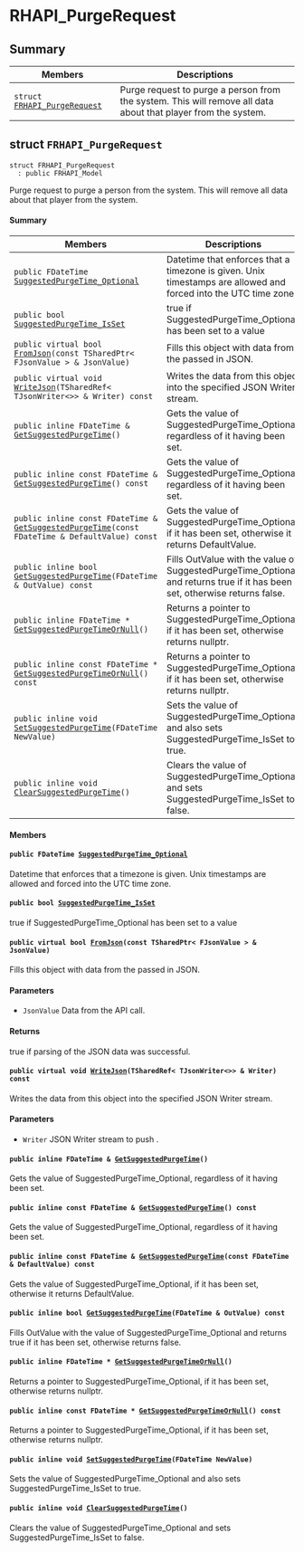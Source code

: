 # RHAPI_PurgeRequest <a id="group__RHAPI__PurgeRequest"></a>

## Summary

 Members                        | Descriptions                                
--------------------------------|---------------------------------------------
`struct `[`FRHAPI_PurgeRequest`](#structFRHAPI__PurgeRequest) | Purge request to purge a person from the system. This will remove all data about that player from the system.

## struct `FRHAPI_PurgeRequest` <a id="structFRHAPI__PurgeRequest"></a>

```
struct FRHAPI_PurgeRequest
  : public FRHAPI_Model
```

Purge request to purge a person from the system. This will remove all data about that player from the system.

#### Summary

 Members                        | Descriptions                                
--------------------------------|---------------------------------------------
`public FDateTime `[`SuggestedPurgeTime_Optional`](#structFRHAPI__PurgeRequest_1a4bf9b1063d210902a3f01fcc374debef) | Datetime that enforces that a timezone is given. Unix timestamps are allowed and forced into the UTC time zone.
`public bool `[`SuggestedPurgeTime_IsSet`](#structFRHAPI__PurgeRequest_1aeebdf2921a2e20d78da7649f9942d975) | true if SuggestedPurgeTime_Optional has been set to a value
`public virtual bool `[`FromJson`](#structFRHAPI__PurgeRequest_1ae2926f8ed4d7ada3270a24fa22581b04)`(const TSharedPtr< FJsonValue > & JsonValue)` | Fills this object with data from the passed in JSON.
`public virtual void `[`WriteJson`](#structFRHAPI__PurgeRequest_1a9f8aea049ea3ea3f3804fed6fc4af285)`(TSharedRef< TJsonWriter<>> & Writer) const` | Writes the data from this object into the specified JSON Writer stream.
`public inline FDateTime & `[`GetSuggestedPurgeTime`](#structFRHAPI__PurgeRequest_1a90f105ad324cb69521d1fb64afccdb9d)`()` | Gets the value of SuggestedPurgeTime_Optional, regardless of it having been set.
`public inline const FDateTime & `[`GetSuggestedPurgeTime`](#structFRHAPI__PurgeRequest_1aa373f9ebde40d495c28fd2d85fec7e08)`() const` | Gets the value of SuggestedPurgeTime_Optional, regardless of it having been set.
`public inline const FDateTime & `[`GetSuggestedPurgeTime`](#structFRHAPI__PurgeRequest_1aa77827115c501ea8218a1feb85aa1168)`(const FDateTime & DefaultValue) const` | Gets the value of SuggestedPurgeTime_Optional, if it has been set, otherwise it returns DefaultValue.
`public inline bool `[`GetSuggestedPurgeTime`](#structFRHAPI__PurgeRequest_1a809a8c516d3eddc8691bd59e3bdae36a)`(FDateTime & OutValue) const` | Fills OutValue with the value of SuggestedPurgeTime_Optional and returns true if it has been set, otherwise returns false.
`public inline FDateTime * `[`GetSuggestedPurgeTimeOrNull`](#structFRHAPI__PurgeRequest_1ada5179545649871f9f6f1f67241de802)`()` | Returns a pointer to SuggestedPurgeTime_Optional, if it has been set, otherwise returns nullptr.
`public inline const FDateTime * `[`GetSuggestedPurgeTimeOrNull`](#structFRHAPI__PurgeRequest_1a8c060bac1f0fb9d171a069be84fd27a6)`() const` | Returns a pointer to SuggestedPurgeTime_Optional, if it has been set, otherwise returns nullptr.
`public inline void `[`SetSuggestedPurgeTime`](#structFRHAPI__PurgeRequest_1a984eb6ce9ebd05540f22ef48a4481a66)`(FDateTime NewValue)` | Sets the value of SuggestedPurgeTime_Optional and also sets SuggestedPurgeTime_IsSet to true.
`public inline void `[`ClearSuggestedPurgeTime`](#structFRHAPI__PurgeRequest_1a90e1c3b323ef9c0d6582d92a4ba4b990)`()` | Clears the value of SuggestedPurgeTime_Optional and sets SuggestedPurgeTime_IsSet to false.

#### Members

#### `public FDateTime `[`SuggestedPurgeTime_Optional`](#structFRHAPI__PurgeRequest_1a4bf9b1063d210902a3f01fcc374debef) <a id="structFRHAPI__PurgeRequest_1a4bf9b1063d210902a3f01fcc374debef"></a>

Datetime that enforces that a timezone is given. Unix timestamps are allowed and forced into the UTC time zone.

#### `public bool `[`SuggestedPurgeTime_IsSet`](#structFRHAPI__PurgeRequest_1aeebdf2921a2e20d78da7649f9942d975) <a id="structFRHAPI__PurgeRequest_1aeebdf2921a2e20d78da7649f9942d975"></a>

true if SuggestedPurgeTime_Optional has been set to a value

#### `public virtual bool `[`FromJson`](#structFRHAPI__PurgeRequest_1ae2926f8ed4d7ada3270a24fa22581b04)`(const TSharedPtr< FJsonValue > & JsonValue)` <a id="structFRHAPI__PurgeRequest_1ae2926f8ed4d7ada3270a24fa22581b04"></a>

Fills this object with data from the passed in JSON.

#### Parameters
* `JsonValue` Data from the API call.

#### Returns
true if parsing of the JSON data was successful.

#### `public virtual void `[`WriteJson`](#structFRHAPI__PurgeRequest_1a9f8aea049ea3ea3f3804fed6fc4af285)`(TSharedRef< TJsonWriter<>> & Writer) const` <a id="structFRHAPI__PurgeRequest_1a9f8aea049ea3ea3f3804fed6fc4af285"></a>

Writes the data from this object into the specified JSON Writer stream.

#### Parameters
* `Writer` JSON Writer stream to push .

#### `public inline FDateTime & `[`GetSuggestedPurgeTime`](#structFRHAPI__PurgeRequest_1a90f105ad324cb69521d1fb64afccdb9d)`()` <a id="structFRHAPI__PurgeRequest_1a90f105ad324cb69521d1fb64afccdb9d"></a>

Gets the value of SuggestedPurgeTime_Optional, regardless of it having been set.

#### `public inline const FDateTime & `[`GetSuggestedPurgeTime`](#structFRHAPI__PurgeRequest_1aa373f9ebde40d495c28fd2d85fec7e08)`() const` <a id="structFRHAPI__PurgeRequest_1aa373f9ebde40d495c28fd2d85fec7e08"></a>

Gets the value of SuggestedPurgeTime_Optional, regardless of it having been set.

#### `public inline const FDateTime & `[`GetSuggestedPurgeTime`](#structFRHAPI__PurgeRequest_1aa77827115c501ea8218a1feb85aa1168)`(const FDateTime & DefaultValue) const` <a id="structFRHAPI__PurgeRequest_1aa77827115c501ea8218a1feb85aa1168"></a>

Gets the value of SuggestedPurgeTime_Optional, if it has been set, otherwise it returns DefaultValue.

#### `public inline bool `[`GetSuggestedPurgeTime`](#structFRHAPI__PurgeRequest_1a809a8c516d3eddc8691bd59e3bdae36a)`(FDateTime & OutValue) const` <a id="structFRHAPI__PurgeRequest_1a809a8c516d3eddc8691bd59e3bdae36a"></a>

Fills OutValue with the value of SuggestedPurgeTime_Optional and returns true if it has been set, otherwise returns false.

#### `public inline FDateTime * `[`GetSuggestedPurgeTimeOrNull`](#structFRHAPI__PurgeRequest_1ada5179545649871f9f6f1f67241de802)`()` <a id="structFRHAPI__PurgeRequest_1ada5179545649871f9f6f1f67241de802"></a>

Returns a pointer to SuggestedPurgeTime_Optional, if it has been set, otherwise returns nullptr.

#### `public inline const FDateTime * `[`GetSuggestedPurgeTimeOrNull`](#structFRHAPI__PurgeRequest_1a8c060bac1f0fb9d171a069be84fd27a6)`() const` <a id="structFRHAPI__PurgeRequest_1a8c060bac1f0fb9d171a069be84fd27a6"></a>

Returns a pointer to SuggestedPurgeTime_Optional, if it has been set, otherwise returns nullptr.

#### `public inline void `[`SetSuggestedPurgeTime`](#structFRHAPI__PurgeRequest_1a984eb6ce9ebd05540f22ef48a4481a66)`(FDateTime NewValue)` <a id="structFRHAPI__PurgeRequest_1a984eb6ce9ebd05540f22ef48a4481a66"></a>

Sets the value of SuggestedPurgeTime_Optional and also sets SuggestedPurgeTime_IsSet to true.

#### `public inline void `[`ClearSuggestedPurgeTime`](#structFRHAPI__PurgeRequest_1a90e1c3b323ef9c0d6582d92a4ba4b990)`()` <a id="structFRHAPI__PurgeRequest_1a90e1c3b323ef9c0d6582d92a4ba4b990"></a>

Clears the value of SuggestedPurgeTime_Optional and sets SuggestedPurgeTime_IsSet to false.

